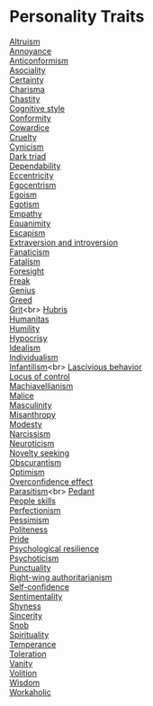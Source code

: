 # Personality Traits
[Altruism](https://en.wikipedia.org/wiki/Altruism)<br>
[Annoyance](https://en.wikipedia.org/wiki/Annoyance)<br>
[Anticonformism](https://en.wikipedia.org/wiki/Anticonformism)<br>
[Asociality](https://en.wikipedia.org/wiki/Asociality)<br>
[Certainty](https://en.wikipedia.org/wiki/Certainty)<br>
[Charisma](https://en.wikipedia.org/wiki/Charisma)<br>
[Chastity](https://en.wikipedia.org/wiki/Chastity)<br>
[Cognitive style](https://en.wikipedia.org/wiki/Cognitive_style)<br>
[Conformity](https://en.wikipedia.org/wiki/Conformity)<br>
[Cowardice](https://en.wikipedia.org/wiki/Cowardice)<br>
[Cruelty](https://en.wikipedia.org/wiki/Cruelty)<br>
[Cynicism](https://en.wikipedia.org/wiki/Cynicism_(contemporary))<br>
[Dark triad](https://en.wikipedia.org/wiki/Dark_triad)<br>
[Dependability](https://en.wikipedia.org/wiki/Dependability)<br>
[Eccentricity](https://en.wikipedia.org/wiki/Eccentricity_(behavior))<br>
[Egocentrism](https://en.wikipedia.org/wiki/Egocentrism)<br>
[Egoism](https://en.wikipedia.org/wiki/Egoism)<br>
[Egotism](https://en.wikipedia.org/wiki/Egotism)<br>
[Empathy](https://en.wikipedia.org/wiki/Empathy)<br>
[Equanimity](https://en.wikipedia.org/wiki/Equanimity)<br>
[Escapism](https://en.wikipedia.org/wiki/Escapism)<br>
[Extraversion and introversion](https://en.wikipedia.org/wiki/Extraversion_and_introversion)<br>
[Fanaticism](https://en.wikipedia.org/wiki/Fanaticism)<br>
[Fatalism](https://en.wikipedia.org/wiki/Fatalism)<br>
[Foresight](https://en.wikipedia.org/wiki/Foresight_(psychology))<br>
[Freak](https://en.wikipedia.org/wiki/Freak)<br>
[Genius](https://en.wikipedia.org/wiki/Genius)<br>
[Greed](https://en.wikipedia.org/wiki/Greed)<br>
[Grit](https://en.wikipedia.org/wiki/Grit_(personality_trait))<br>
[Hubris](https://en.wikipedia.org/wiki/Hubris)<br>
[Humanitas](https://en.wikipedia.org/wiki/Humanitas)<br>
[Humility](https://en.wikipedia.org/wiki/Humility)<br>
[Hypocrisy](https://en.wikipedia.org/wiki/Hypocrisy)<br>
[Idealism](https://en.wikipedia.org/wiki/Idealism)<br>
[Individualism](https://en.wikipedia.org/wiki/Individualism)<br>
[Infantilism](https://en.wikipedia.org/wiki/Infantilism_(physiological_disorder))<br>
[Lascivious behavior](https://en.wikipedia.org/wiki/Lascivious_behavior)<br>
[Locus of control](https://en.wikipedia.org/wiki/Locus_of_control)<br>
[Machiavellianism](https://en.wikipedia.org/wiki/Machiavellianism)<br>
[Malice](https://en.wikipedia.org/wiki/Malice_(law))<br>
[Masculinity](https://en.wikipedia.org/wiki/Masculinity)<br>
[Misanthropy](https://en.wikipedia.org/wiki/Misanthropy)<br>
[Modesty](https://en.wikipedia.org/wiki/Modesty)<br>
[Narcissism](https://en.wikipedia.org/wiki/Narcissism)<br>
[Neuroticism](https://en.wikipedia.org/wiki/Neuroticism)<br>
[Novelty seeking](https://en.wikipedia.org/wiki/Novelty_seeking)<br>
[Obscurantism](https://en.wikipedia.org/wiki/Obscurantism)<br>
[Optimism](https://en.wikipedia.org/wiki/Optimism)<br>
[Overconfidence effect](https://en.wikipedia.org/wiki/Overconfidence_effect)<br>
[Parasitism](https://en.wikipedia.org/wiki/Parasitism_(social_offense))<br>
[Pedant](https://en.wikipedia.org/wiki/Pedant)<br>
[People skills](https://en.wikipedia.org/wiki/People_skills)<br>
[Perfectionism](https://en.wikipedia.org/wiki/Perfectionism_(psychology))<br>
[Pessimism](https://en.wikipedia.org/wiki/Pessimism)<br>
[Politeness](https://en.wikipedia.org/wiki/Politeness)<br>
[Pride](https://en.wikipedia.org/wiki/Pride)<br>
[Psychological resilience](https://en.wikipedia.org/wiki/Psychological_resilience)<br>
[Psychoticism](https://en.wikipedia.org/wiki/Psychoticism)<br>
[Punctuality](https://en.wikipedia.org/wiki/Punctuality)<br>
[Right-wing authoritarianism](https://en.wikipedia.org/wiki/Right-wing_authoritarianism)<br>
[Self-confidence](https://en.wikipedia.org/wiki/Self-confidence)<br>
[Sentimentality](https://en.wikipedia.org/wiki/Sentimentality)<br>
[Shyness](https://en.wikipedia.org/wiki/Shyness)<br>
[Sincerity](https://en.wikipedia.org/wiki/Sincerity)<br>
[Snob](https://en.wikipedia.org/wiki/Snob)<br>
[Spirituality](https://en.wikipedia.org/wiki/Spirituality)<br>
[Temperance](https://en.wikipedia.org/wiki/Temperance_(virtue))<br>
[Toleration](https://en.wikipedia.org/wiki/Toleration)<br>
[Vanity](https://en.wikipedia.org/wiki/Vanity)<br>
[Volition](https://en.wikipedia.org/wiki/Volition_(psychology))<br>
[Wisdom](https://en.wikipedia.org/wiki/Wisdom)<br>
[Workaholic](https://en.wikipedia.org/wiki/Workaholic)<br>
